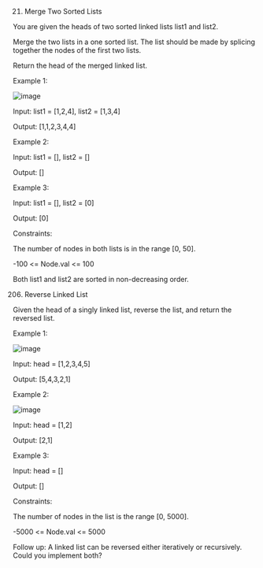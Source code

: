 21. Merge Two Sorted Lists


You are given the heads of two sorted linked lists list1 and list2.

Merge the two lists in a one sorted list. The list should be made by splicing together the nodes of the first two lists.

Return the head of the merged linked list.


Example 1:

![image](https://user-images.githubusercontent.com/67059999/178348087-9e45b838-a536-4358-9e86-5c3a103e3b26.png)

Input: list1 = [1,2,4], list2 = [1,3,4]

Output: [1,1,2,3,4,4]


Example 2:

Input: list1 = [], list2 = []

Output: []


Example 3:

Input: list1 = [], list2 = [0]

Output: [0]


Constraints:

The number of nodes in both lists is in the range [0, 50].

-100 <= Node.val <= 100

Both list1 and list2 are sorted in non-decreasing order.










206. Reverse Linked List

Given the head of a singly linked list, reverse the list, and return the reversed list.

Example 1:

![image](https://user-images.githubusercontent.com/67059999/178356041-91bd89e2-f76f-4ab6-8d7a-bf1dc9e3e811.png)

Input: head = [1,2,3,4,5]

Output: [5,4,3,2,1]


Example 2:

![image](https://user-images.githubusercontent.com/67059999/178356130-6f8baba9-9bf6-4155-be46-993d09d0105e.png)

Input: head = [1,2]

Output: [2,1]


Example 3:

Input: head = []

Output: []



Constraints:

The number of nodes in the list is the range [0, 5000].

-5000 <= Node.val <= 5000
 

Follow up: A linked list can be reversed either iteratively or recursively. Could you implement both?
